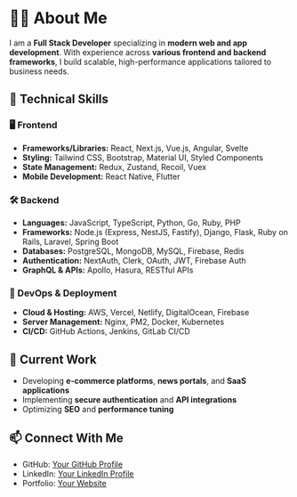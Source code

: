 # 👨‍💻 About Me

I am a **Full Stack Developer** specializing in **modern web and app development**. With experience across **various frontend and backend frameworks**, I build scalable, high-performance applications tailored to business needs.  

## 🚀 Technical Skills  
### 🖥 Frontend  
- **Frameworks/Libraries:** React, Next.js, Vue.js, Angular, Svelte  
- **Styling:** Tailwind CSS, Bootstrap, Material UI, Styled Components  
- **State Management:** Redux, Zustand, Recoil, Vuex  
- **Mobile Development:** React Native, Flutter  

### 🛠 Backend  
- **Languages:** JavaScript, TypeScript, Python, Go, Ruby, PHP  
- **Frameworks:** Node.js (Express, NestJS, Fastify), Django, Flask, Ruby on Rails, Laravel, Spring Boot  
- **Databases:** PostgreSQL, MongoDB, MySQL, Firebase, Redis  
- **Authentication:** NextAuth, Clerk, OAuth, JWT, Firebase Auth  
- **GraphQL & APIs:** Apollo, Hasura, RESTful APIs  

### 🔧 DevOps & Deployment  
- **Cloud & Hosting:** AWS, Vercel, Netlify, DigitalOcean, Firebase  
- **Server Management:** Nginx, PM2, Docker, Kubernetes  
- **CI/CD:** GitHub Actions, Jenkins, GitLab CI/CD  

## 📌 Current Work  
- Developing **e-commerce platforms**, **news portals**, and **SaaS applications**  
- Implementing **secure authentication** and **API integrations**  
- Optimizing **SEO** and **performance tuning**  

## 📫 Connect With Me  
- GitHub: [Your GitHub Profile](https://github.com/yourusername)  
- LinkedIn: [Your LinkedIn Profile](https://linkedin.com/in/yourusername)  
- Portfolio: [Your Website](https://yourwebsite.com)  
